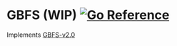 # GBFS (WIP) [![Go Reference](https://pkg.go.dev/badge/github.com/marz619/gbfs-go.svg)](https://pkg.go.dev/github.com/marz619/gbfs-go)

Implements [GBFS-v2.0](https://github.com/NABSA/gbfs/blob/v2.0/gbfs.md)
